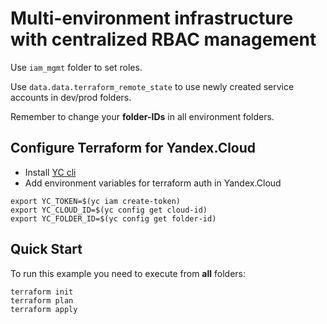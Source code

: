# Multi-environment infrastructure with centralized RBAC management

Use `iam_mgmt` folder to set roles.

Use `data.data.terraform_remote_state` to use newly created service accounts in dev/prod folders.

Remember to change your **folder-IDs** in all environment folders.

## Configure Terraform for Yandex.Cloud 

- Install [YC cli](https://cloud.yandex.com/docs/cli/quickstart)
- Add environment variables for terraform auth in Yandex.Cloud
  
```
export YC_TOKEN=$(yc iam create-token)
export YC_CLOUD_ID=$(yc config get cloud-id)
export YC_FOLDER_ID=$(yc config get folder-id)
``` 
## Quick Start

To run this example you need to execute from **all** folders:
```
terraform init
terraform plan
terraform apply
```